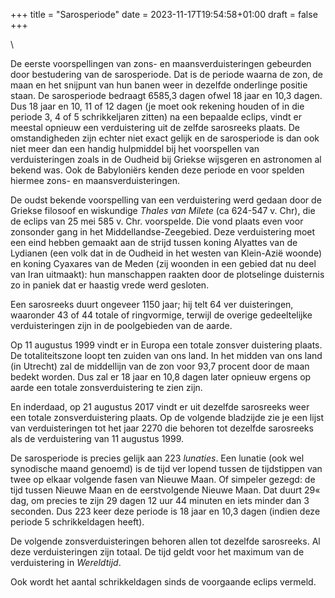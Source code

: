+++
title = "Sarosperiode"
date = 2023-11-17T19:54:58+01:00
draft = false
+++

\

De eerste voorspellingen van zons- en maansverduisteringen gebeurden
door bestudering van de sarosperiode. Dat is de periode waarna de zon,
de maan en het snijpunt van hun banen weer in dezelfde onderlinge
positie staan. De sarosperiode bedraagt 6585,3 dagen ofwel 18 jaar en
10,3 dagen. Dus 18 jaar en 10, 11 of 12 dagen (je moet ook rekening
houden of in die periode 3, 4 of 5 schrikkeljaren zitten) na een
bepaalde eclips, vindt er meestal opnieuw een verduistering uit de
zelfde sarosreeks plaats. De omstandigheden zijn echter niet exact
gelijk en de sarosperiode is dan ook niet meer dan een handig hulpmiddel
bij het voorspellen van verduisteringen zoals in de Oudheid bij Griekse
wijsgeren en astronomen al bekend was. Ook de Babyloniërs kenden deze
periode en voor spelden hiermee zons- en maansverduisteringen.

De oudst bekende voorspelling van een verduistering werd gedaan door de
Griekse filosoof en wiskundige *Thales van Milete* (ca 624-547 v. Chr),
die de eclips van 25 mei 585 v. Chr. voorspelde. Die vond plaats even
voor zonsonder gang in het Middellandse-Zeegebied. Deze verduistering
moet een eind hebben gemaakt aan de strijd tussen koning Alyattes van de
Lydianen (een volk dat in de Oudheid in het westen van Klein-Azië
woonde) en koning Cyaxares van de Meden (zij woonden in een gebied dat
nu deel van Iran uitmaakt): hun manschappen raakten door de plotselinge
duisternis zo in paniek dat er haastig vrede werd gesloten.

Een sarosreeks duurt ongeveer 1150 jaar; hij telt 64 ver duisteringen,
waaronder 43 of 44 totale of ringvormige, terwijl de overige
gedeeltelijke verduisteringen zijn in de poolgebieden van de aarde.

Op 11 augustus 1999 vindt er in Europa een totale zonsver duistering
plaats. De totaliteitszone loopt ten zuiden van ons land. In het midden
van ons land (in Utrecht) zal de middellijn van de zon voor 93,7 procent
door de maan bedekt worden. Dus zal er 18 jaar en 10,8 dagen later
opnieuw ergens op aarde een totale zonsverduistering te zien zijn.

En inderdaad, op 21 augustus 2017 vindt er uit dezelfde sarosreeks weer
een totale zonsverduistering plaats. Op de volgende bladzijde zie je een
lijst van verduisteringen tot het jaar 2270 die behoren tot dezelfde
sarosreeks als de verduistering van 11 augustus 1999.

De sarosperiode is precies gelijk aan 223 *lunaties*. Een lunatie (ook
wel synodische maand genoemd) is de tijd ver lopend tussen de
tijdstippen van twee op elkaar volgende fasen van Nieuwe Maan. Of
simpeler gezegd: de tijd tussen Nieuwe Maan en de eerstvolgende Nieuwe
Maan. Dat duurt 29« dag, om precies te zijn 29 dagen 12 uur 44 minuten
en iets minder dan 3 seconden. Dus 223 keer deze periode is 18 jaar en
10,3 dagen (indien deze periode 5 schrikkeldagen heeft).

De volgende zonsverduisteringen behoren allen tot dezelfde sarosreeks.
Al deze verduisteringen zijn totaal. De tijd geldt voor het maximum van
de verduistering in *Wereldtijd*.

Ook wordt het aantal schrikkeldagen sinds de voorgaande eclips vermeld.
